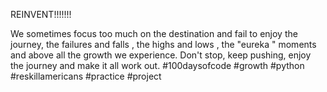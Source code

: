   REINVENT!!!!!!! 
  
 We sometimes focus too much on the destination and fail to enjoy the journey, the failures and falls , the highs and lows , the "eureka " moments and above all the growth we experience. Don't stop, keep pushing, enjoy the journey and make it all work out. 
#100daysofcode #growth #python #reskillamericans #practice #project
